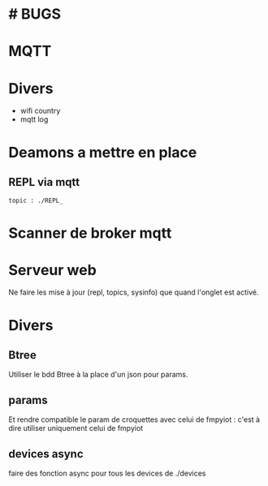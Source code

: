 # # BUGS

# MQTT

# Divers

- wifi country
- mqtt log

# Deamons a mettre en place

## REPL via mqtt

    topic : ./REPL_

# Scanner de broker mqtt

# Serveur web

Ne faire les mise à jour (repl, topics, sysinfo) que quand l'onglet est activé.

# Divers

## Btree

Utiliser le bdd Btree à la place d'un json pour params.

## params

Et rendre compatible le param de croquettes avec celui de fmpyiot : c'est à dire utiliser uniquement celui de fmpyiot

## devices async

faire des fonction async pour tous les devices de ./devices
